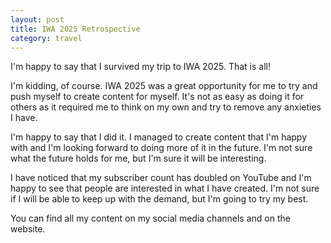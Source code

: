 ```yaml
---
layout: post
title: IWA 2025 Retrospective
category: travel
---
```


I'm happy to say that I survived my trip to IWA 2025. That is all!

I'm kidding, of course. IWA 2025 was a great opportunity for me to try and push myself to create content for myself. It's not as easy as doing it for others as it required me to think on my own and try to remove any anxieties I have.

I'm happy to say that I did it. I managed to create content that I'm happy with and I'm looking forward to doing more of it in the future. I'm not sure what the future holds for me, but I'm sure it will be interesting.

I have noticed that my subscriber count has doubled on YouTube and I'm happy to see that people are interested in what I have created. I'm not sure if I will be able to keep up with the demand, but I'm going to try my best.

You can find all my content on my social media channels and on the website.

